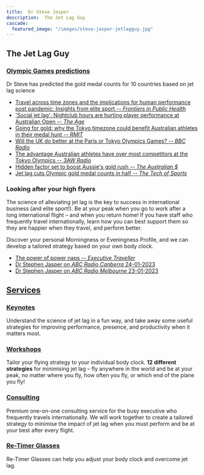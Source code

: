 ```yaml
---
title:  Dr Steve Jasper
description:  The Jet Lag Guy
cascade:
  featured_image: "/images/steve-jasper-jetlagguy.jpg"
---
```


## The Jet Lag Guy

### [Olympic Games predictions](/olympics/)

Dr Steve has predicted the gold medal counts for 10 countries based on jet lag science

- [Travel across time zones and the implications for human performance post pandemic: Insights from elite sport -- *Frontiers in Public Health*](https://www.frontiersin.org/articles/10.3389/fpubh.2022.998484/full)
- ['Social jet lag': Nightclub hours are hurting player performance at Australian Open -- *The Age*](https://www.theage.com.au/sport/tennis/social-jet-lag-nightclub-hours-are-hurting-player-performance-at-australian-open-20230123-p5ceqm.html)
- [Going for gold: why the Tokyo timezone could benefit Australian athletes in their medal hunt -- *RMIT*](https://www.rmit.edu.au/news/all-news/2021/jul/tokyo-olympics)
- [Will the UK do better at the Paris or Tokyo Olympics Games? -- *BBC Radio*](https://www.bbc.co.uk/sounds/play/live:bbc_radio_gloucestershire/)
- [The advantage Australian athletes have over most competitors at the Tokyo Olympics -- *3AW Radio*](https://www.3aw.com.au/the-advantage-australian-athletes-have-over-most-competitors-at-the-tokyo-olympics/)
- [Hidden factor set to boost Aussie's gold rush -- *The Australian $*](https://www.theaustralian.com.au/sport/olympics/jet-lag-expert-predicting-gold-bonanza-for-australian-athletes-in-tokyo/news-story/888cd9ef3a252789e3cd491413d77d9d)
- [Jet lag cuts Olympic gold medal counts in half -- *The Tech of Sports*](https://techofsports.blubrry.net/dr-steve-jasper-the-jet-lag-guy/)

### Looking after your high flyers

The science of alleviating jet lag is the key to success in international business (and elite sport!). Be at your peak when you go to work after a long international flight – and when you return home! If you have staff who frequently travel internationally, learn how you can best support them so they are happier when they travel, and perform better.

Discover your personal Morningness or Eveningness Profile, and we can develop a tailored strategy based on your own body clock.

- [The power of power naps -- *Executive Traveller*](https://www.executivetraveller.com/power-nap-benefits-for-frequent-travellers)
- [Dr Stephen Jasper on *ABC Radio Canberra* 24-01-2023](https://drive.google.com/file/d/1RAcCmV0Taix0MdKt_c1wUeDUEEzrsUf8/view?usp=share_link)
- [Dr Stephen Jasper on *ABC Radio Melbourne* 23-01-2023](https://drive.google.com/file/d/1A_fzTEhHF7aVtiPhCfEoEWesFB9I7Y9T/view?usp=share_link)

## [Services](/consulting)

### [Keynotes](/consulting/keynotes)

Understand the science of jet lag in a fun way, and take away some useful strategies for improving performance, presence, and productivity when it matters most.

### [Workshops](/consulting/workshops)

Tailor your flying strategy to your individual body clock. **12 different strategies** for minimising jet lag – fly anywhere in the world and be at your peak, no matter where you fly, how often you fly, or which end of the plane you fly!

### [Consulting](/consulting)

Premium one-on-one consulting service for the busy executive who frequently travels internationally. We will work together to create a tailored strategy to minimise the impact of jet lag when you must perform and be at your best after every flight.

### [Re-Timer Glasses](/re-timer)

Re-Timer Glasses can help you adjust your body clock and overcome jet lag.
